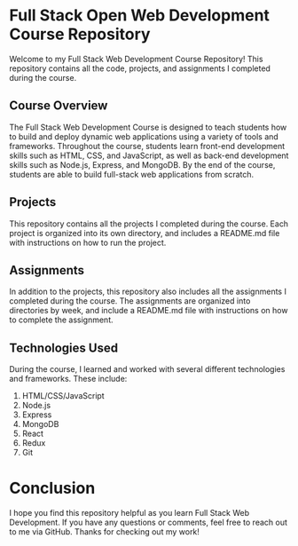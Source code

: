 # Full Stack Open Web Development Course Repository
Welcome to my Full Stack Web Development Course Repository! This repository contains all the code, projects, and assignments I completed during the course.

## Course Overview
The Full Stack Web Development Course is designed to teach students how to build and deploy dynamic web applications using a variety of tools and frameworks. Throughout the course, students learn front-end development skills such as HTML, CSS, and JavaScript, as well as back-end development skills such as Node.js, Express, and MongoDB. By the end of the course, students are able to build full-stack web applications from scratch.

## Projects
This repository contains all the projects I completed during the course. Each project is organized into its own directory, and includes a README.md file with instructions on how to run the project.

## Assignments
In addition to the projects, this repository also includes all the assignments I completed during the course. The assignments are organized into directories by week, and include a README.md file with instructions on how to complete the assignment.

## Technologies Used
During the course, I learned and worked with several different technologies and frameworks. These include:

1. HTML/CSS/JavaScript
2. Node.js
3. Express
4. MongoDB
5. React
6. Redux
7. Git

# Conclusion
I hope you find this repository helpful as you learn Full Stack Web Development. If you have any questions or comments, feel free to reach out to me via GitHub. Thanks for checking out my work!

